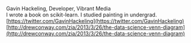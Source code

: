 Gavin Hackeling, Developer, Vibrant Media  
I wrote a book on scikit-learn. I studied painting in undergrad.  
[https://twitter.com/GavinHackeling](https://twitter.com/GavinHackeling)  
[http://drewconway.com/zia/2013/3/26/the-data-science-venn-diagram](http://drewconway.com/zia/2013/3/26/the-data-science-venn-diagram)
